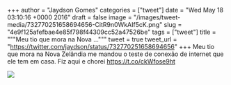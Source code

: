 
+++
author = "Jaydson Gomes"
categories = ["tweet"]
date = "Wed May 18 03:10:16 +0000 2016"
draft = false
image = "/images/tweet-media/732770251658694656-CitR9n0WkAIf5cK.png"
slug = "4e9f125afefbae4e85f798f44309cc52a47526be"
tags = ["tweet"]
title = """Meu tio que mora na Nova ..."""
tweet = true
tweet_url = "https://twitter.com/jaydson/status/732770251658694656"
+++
Meu tio que mora na Nova Zelândia me mandou o teste de conexão de internet que ele tem em casa. Fiz aqui e chorei https://t.co/ckWfose9ht

![](/images/tweet-media/732770251658694656-CitR9n0WkAIf5cK.png)